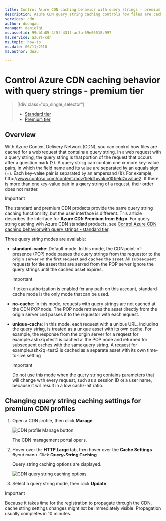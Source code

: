 ```yaml
---
title: Control Azure CDN caching behavior with query strings - premium tier
description: Azure CDN query string caching controls how files are cached when a web request contains a query string. This article describes query string caching in the Azure CDN Premium from Edgio product.
services: cdn
author: duongau
manager: danielgi
ms.assetid: 99db4a85-4f5f-431f-ac3a-69e05518c997
ms.service: azure-cdn
ms.topic: how-to
ms.date: 06/11/2018
ms.author: duau

---
```

# Control Azure CDN caching behavior with query strings - premium tier
> [!div class="op_single_selector"]
> * [Standard tier](cdn-query-string.md)
> * [Premium tier](cdn-query-string-premium.md)
> 

## Overview
With Azure Content Delivery Network (CDN), you can control how files are cached for a web request that contains a query string. In a web request with a query string, the query string is that portion of the request that occurs after a question mark (?). A query string can contain one or more key-value pairs, in which the field name and its value are separated by an equals sign (=). Each key-value pair is separated by an ampersand (&). For example, http:\//www.contoso.com/content.mov?field1=value1&field2=value2. If there is more than one key-value pair in a query string of a request, their order does not matter. 

> [!IMPORTANT]
> The standard and premium CDN products provide the same query string caching functionality, but the user interface is different. This article describes the interface for **Azure CDN Premium from Edgio**. For query string caching with Azure CDN standard products, see [Control Azure CDN caching behavior with query strings - standard tier](cdn-query-string.md).
>


Three query string modes are available:

- **standard-cache**: Default mode. In this mode, the CDN point-of-presence (POP) node passes the query strings from the requestor to the origin server on the first request and caches the asset. All subsequent requests for the asset that are served from the POP server ignore the query strings until the cached asset expires.

    >[!IMPORTANT] 
    > If token authorization is enabled for any path on this account, standard-cache mode is the only mode that can be used. 

- **no-cache**: In this mode, requests with query strings are not cached at the CDN POP node. The POP node retrieves the asset directly from the origin server and passes it to the requestor with each request.

- **unique-cache**: In this mode, each request with a unique URL, including the query string, is treated as a unique asset with its own cache. For example, the response from the origin server for a request for example.ashx?q=test1 is cached at the POP node and returned for subsequent caches with the same query string. A request for example.ashx?q=test2 is cached as a separate asset with its own time-to-live setting.
   
    >[!IMPORTANT] 
    > Do not use this mode when the query string contains parameters that will change with every request, such as a session ID or a user name, because it will result in a low cache-hit ratio.

## Changing query string caching settings for premium CDN profiles
1. Open a CDN profile, then click **Manage**.
   
    ![CDN profile Manage button](./media/cdn-query-string-premium/cdn-manage-btn.png)
   
    The CDN management portal opens.
2. Hover over the **HTTP Large** tab, then hover over the **Cache Settings** flyout menu. Click **Query-String Caching**.
   
    Query string caching options are displayed.
   
    ![CDN query string caching options](./media/cdn-query-string-premium/cdn-query-string.png)
3. Select a query string mode, then click **Update**.

> [!IMPORTANT]
> Because it takes time for the registration to propagate through the CDN, cache string settings changes might not be immediately visible. Propagation usually completes in 10 minutes.
 
